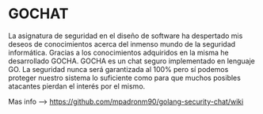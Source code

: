 # GOCHAT

La asignatura de seguridad en el diseño de software ha despertado mis deseos de conocimientos acerca del inmenso mundo de la seguridad informática. Gracias a los conocimientos adquiridos en la misma he desarrollado GOCHA. GOCHA es un chat seguro implementado en lenguaje GO. La seguridad nunca será garantizada al 100% pero sí podemos proteger nuestro sistema lo suficiente como para que muchos posibles atacantes pierdan el interés por el mismo.

Mas info --> https://github.com/mpadronm90/golang-security-chat/wiki
